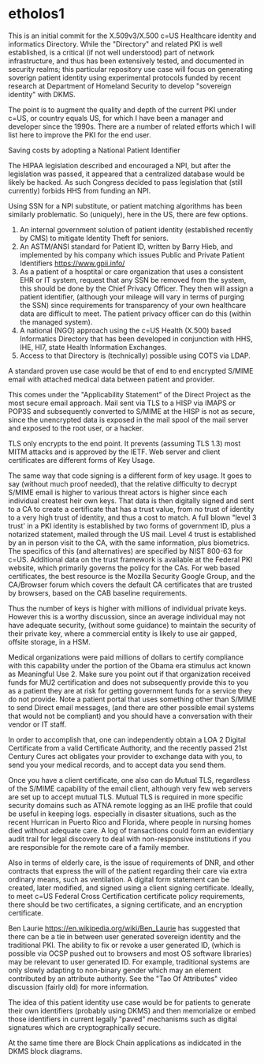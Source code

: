 # etholos1
This is an initial commit for the X.509v3/X.500 c=US Healthcare identity and informatics Directory. While the "Directory" and related PKI is well established, is a critical (if not well understood) part of network infrastructure, and thus has been extensively tested, and documented in security realms; this particular repository use case will focus on generating soverign patient identity using experimental protocols funded by recent research at Department of Homeland Security to develop "sovereign identity" with DKMS. 

The point is to augment the quality and depth of the current PKI under c=US, or country equals US, for which I have been a manager and developer since the 1990s. There are a number of related efforts which I will list here to improve the PKI for the end user. 

Saving costs by adopting a National Patient Identifier

The HIPAA legislation described and  encouraged a NPI, but after the legislation was passed, it appeared that a centralized database would be likely be hacked. As such Congress decided to pass legislation that (still currently) forbids HHS from funding an NPI. 

Using SSN for a NPI substitute, or patient matching algorithms has been similarly problematic. So (uniquely), here in the US, there are few options.

1. An internal government solution of patient identity (established recently by CMS) to mitigate Identity Theft for seniors. 
2. An ASTM/ANSI standard for Patient ID, written by Barry Hieb, and implemented by his company which issues Public and Private Patient Identifiers https://www.gpii.info/
3. As a patient of a hosptital or care organization that uses a consistent EHR or IT system, request that any SSN be removed from the system, this should be done by the Chief Privacy Officer. They then will assign a patient identifier, (although your mileage will vary in terms of purging the SSN) since requirements for transparency of your own healthcare data are difficult to meet. The patient privacy officer can do this (within the managed system).
4. A national (NGO) approach using the c=US Health (X.500) based Informatics Directory that has been developed in conjunction with HHS, IHE, Hl7, state Health Information Exchanges.
5. Access to that Directory is (technically) possible using COTS via LDAP. 

A standard proven use case would be that of end to end encrypted S/MIME email with attached medical data between patient and provider.

This comes under the "Applicability Statement" of the Direct Project as the most secure email approach. Mail sent via TLS to a HISP via IMAPS or POP3S and subsequently converted to S/MIME at the HISP is not as secure, since the unencrypted data is exposed in the mail spool of the mail server and exposed to the root user, or a hacker.

TLS only encrypts to the end point. It prevents (assuming TLS 1.3) most MITM attacks and is approved by the IETF. Web server and client certificates are different forms of Key Usage. 

The same way that code signing is a different form of key usage. It goes to say (without much proof needed), that the relative difficulty to decrypt S/MIME email is higher to various threat actors is higher since each individual createst heir own keys. That data is then digitally signed and sent to a CA to create a certificate that has a trust value, from no trust of identity to a very high trust of identity, and thus a cost to match. A full blown "level 3 trust' in a PKI identity  is established by two forms of government ID, plus a notarized statement, mailed through the US mail. Level 4 trust is established by an in person visit to the CA, with the same information, plus biometrics. The specifics of this (and alternatives) are specified by NIST 800-63 for c=US. Additional data on the trust framework is available at the Federal PKI website, which primarily governs the policy for the CAs. For web based certificates, the best resource is the Mozilla Security Google Group, and the CA/Browser forum which covers the default CA certificates that are trusted by browsers, based on the CAB baseline requirements. 

Thus the number of keys is higher with millions of individual private keys. However this is a worthy discussion, since an average individual may not have adequate security, (without some guidance) to maintain the security of their private key, where a commercial entity is likely to use air gapped, offsite storage, in a HSM.

Medical organizations were paid millions of dollars to certify compliance with this capability under the portion of the Obama era stimulus act known as Meaningful Use 2.
Make sure you point out if that organization received funds for MU2 certification and does not subsequently provide this to you as a patient they are at risk for getting government funds for a service they do not provide. Note a patient portal that uses something other than S/MIME to send Direct email messages, (and there are other possible email systems that would not be compliant) and you should have a conversation with their vendor or IT staff.

In order to accomplish that, one can independently obtain a LOA 2 Digital Certificate from a valid Certificate Authority, and the recently passed 21st Century Cures act obligates your provider to exchange data with you, to send you your medical records, and to accept data you send them.

Once you have a client certificate, one also can do Mutual TLS, regardless of the S/MIME capability of the email client, although very few web servers are set up to accept mutual TLS. Mutual TLS is required in more specific security domains such as ATNA remote logging as an IHE profile that could be useful in keeping logs. especially in disaster situations, such as the recent Hurrican in Puerto Rico and Florida, where people in nursing homes died without adequate care. A log of transactions could form an evidentiary audit trail for legal discovery to deal with non-responsive institutions if you are responsible for the remote care of a family member.

Also in terms of elderly care, is the issue of requirements of DNR, and other contracts that express the will of the patient regarding their care via extra ordinary means, such as ventilation. A digital form statement can be created, later modified, and signed using a client signing certificate. Ideally, to meet c=US Federal Cross Certification certificate policy requirements, there should be two certificates, a signing certificate, and an encryption certificate.

Ben Laurie https://en.wikipedia.org/wiki/Ben_Laurie has suggested that there can be a tie in between user generated sovereign identity and the traditional PKI. The ability to fix or revoke a user generated ID, (which is possible via OCSP pushed out to browsers and most OS software libraries) may be relevant to user generated ID. For example, traditional systems are only slowly adapting to non-binary gender which may an element contributed by an attribute authority. See the "Tao Of Attributes" video discussion (fairly old) for more information.

The idea of this patient identity use case would be for patients to generate their own identifiers (probably using DKMS) and then memorialize or embed those identifiers in current legally "paved" mechanisms such as digital signatures which are cryptographically secure.

At the same time there are Block Chain applications as indidcated in the DKMS block diagrams.



